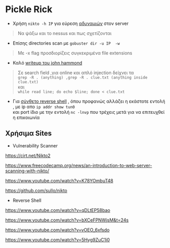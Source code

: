 # Pickle Rick

- Xρήση ```nikto -h IP``` για εύρεση [αδυναμιών](#vulnerability) στον server
> Να ψάξω και το nessus και πως σχετίζονται 
- Επίσης directories scan με ```gobuster dir -u IP  -w```
> Με -x flag προσδιορίζεις συγκεκριμένα file extensions 


- Καλό [writeup του john hammond](https://www.youtube.com/watch?v=oCAtfcr3iUw&t=933s) 
> Σε search field ,για online και απλό injection δείχνει τα </br>```grep -R . (anything) ,grep -R . clue.txt (anything inside clue.txt) ``` </br> και </br> ```while read line; do echo $line; done < clue.txt```</br>
- Για [σύνθετο reverse shell](https://pentestmonkey.net/cheat-sheet/shells/reverse-shell-cheat-sheet) , όπου προφανώς αλλάζει η εκάστοτε εντολή , με ip 
απο ```ip addr show tun0```</br>και port ίδιο με την εντολή ```nc -lnvp``` που τρέχεις μετά για να επιτευχθεί η επικοιωνία 
## Χρήσιμα Sites

- <span id="vulnerability">Vulnerability Scanner</span>

https://cirt.net/Nikto2

https://www.freecodecamp.org/news/an-introduction-to-web-server-scanning-with-nikto/

https://www.youtube.com/watch?v=K78YOmbuT48

https://github.com/sullo/nikto

- <span id="shell">Reverse Shell</span>

https://www.youtube.com/watch?v=qDLtEP58bao

https://www.youtube.com/watch?v=bXCeFPNWjsM&t=24s

https://www.youtube.com/watch?v=vOEO_6xfsdo

https://www.youtube.com/watch?v=5Hyg9ZuC1i0
